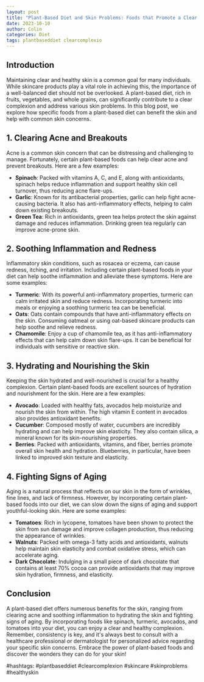 ```yaml
---
layout: post
title: "Plant-Based Diet and Skin Problems: Foods that Promote a Clear Complexion"
date: 2023-10-10
author: Colin
categories: Diet
tags: plantbaseddiet clearcomplexio
---
```


## Introduction

Maintaining clear and healthy skin is a common goal for many individuals. While skincare products play a vital role in achieving this, the importance of a well-balanced diet should not be overlooked. A plant-based diet, rich in fruits, vegetables, and whole grains, can significantly contribute to a clear complexion and address various skin problems. In this blog post, we explore how specific foods from a plant-based diet can benefit the skin and help with common skin concerns.

## 1. Clearing Acne and Breakouts

Acne is a common skin concern that can be distressing and challenging to manage. Fortunately, certain plant-based foods can help clear acne and prevent breakouts. Here are a few examples:

- **Spinach**: Packed with vitamins A, C, and E, along with antioxidants, spinach helps reduce inflammation and support healthy skin cell turnover, thus reducing acne flare-ups.
- **Garlic**: Known for its antibacterial properties, garlic can help fight acne-causing bacteria. It also has anti-inflammatory effects, helping to calm down existing breakouts.
- **Green Tea**: Rich in antioxidants, green tea helps protect the skin against damage and reduces inflammation. Drinking green tea regularly can improve acne-prone skin.

## 2. Soothing Inflammation and Redness

Inflammatory skin conditions, such as rosacea or eczema, can cause redness, itching, and irritation. Including certain plant-based foods in your diet can help soothe inflammation and alleviate these symptoms. Here are some examples:

- **Turmeric**: With its powerful anti-inflammatory properties, turmeric can calm irritated skin and reduce redness. Incorporating turmeric into meals or enjoying a soothing turmeric tea can be beneficial.
- **Oats**: Oats contain compounds that have anti-inflammatory effects on the skin. Consuming oatmeal or using oat-based skincare products can help soothe and relieve redness.
- **Chamomile**: Enjoy a cup of chamomile tea, as it has anti-inflammatory effects that can help calm down skin flare-ups. It can be beneficial for individuals with sensitive or reactive skin.

## 3. Hydrating and Nourishing the Skin

Keeping the skin hydrated and well-nourished is crucial for a healthy complexion. Certain plant-based foods are excellent sources of hydration and nourishment for the skin. Here are a few examples:

- **Avocado**: Loaded with healthy fats, avocados help moisturize and nourish the skin from within. The high vitamin E content in avocados also provides antioxidant benefits.
- **Cucumber**: Composed mostly of water, cucumbers are incredibly hydrating and can help improve skin elasticity. They also contain silica, a mineral known for its skin-nourishing properties.
- **Berries**: Packed with antioxidants, vitamins, and fiber, berries promote overall skin health and hydration. Blueberries, in particular, have been linked to improved skin texture and elasticity.

## 4. Fighting Signs of Aging

Aging is a natural process that reflects on our skin in the form of wrinkles, fine lines, and lack of firmness. However, by incorporating certain plant-based foods into our diet, we can slow down the signs of aging and support youthful-looking skin. Here are some examples:

- **Tomatoes**: Rich in lycopene, tomatoes have been shown to protect the skin from sun damage and improve collagen production, thus reducing the appearance of wrinkles.
- **Walnuts**: Packed with omega-3 fatty acids and antioxidants, walnuts help maintain skin elasticity and combat oxidative stress, which can accelerate aging.
- **Dark Chocolate**: Indulging in a small piece of dark chocolate that contains at least 70% cocoa can provide antioxidants that may improve skin hydration, firmness, and elasticity.

## Conclusion

A plant-based diet offers numerous benefits for the skin, ranging from clearing acne and soothing inflammation to hydrating the skin and fighting signs of aging. By incorporating foods like spinach, turmeric, avocados, and tomatoes into your diet, you can enjoy a clear and healthy complexion. Remember, consistency is key, and it's always best to consult with a healthcare professional or dermatologist for personalized advice regarding your specific skin concerns. Embrace the power of plant-based foods and discover the wonders they can do for your skin!

#hashtags: #plantbaseddiet #clearcomplexion #skincare #skinproblems #healthyskin
